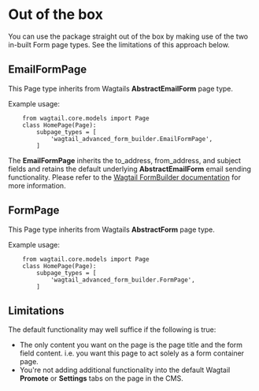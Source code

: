 # Out of the box

You can use the package straight out of the box by making use of the two in-built Form page types. See the limitations of this approach below.

## EmailFormPage

This Page type inherits from Wagtails __AbstractEmailForm__ page type. 

Example usage:

        from wagtail.core.models import Page        
        class HomePage(Page):
            subpage_types = [
                'wagtail_advanced_form_builder.EmailFormPage',
            ]    
            
The __EmailFormPage__ inherits the <span class='color-red'>to_address</span>, <span class='color-red'>from_address</span>, and <span class='color-red'>subject</span> fields and retains the default underlying __AbstractEmailForm__ 
email sending functionality. Please refer to the [Wagtail FormBuilder documentation](https://docs.wagtail.io/en/latest/reference/contrib/forms/index.html) for more information.             
                 
## FormPage

This Page type inherits from Wagtails __AbstractForm__ page type.  

Example usage:

        from wagtail.core.models import Page                
        class HomePage(Page):
            subpage_types = [
                'wagtail_advanced_form_builder.FormPage',
            ]                  
            
## Limitations

The default functionality may well suffice if the following is true:

* The only content you want on the page is the page title and the form field content. i.e. you want this page to act solely as a form container page.
* You're not adding additional functionality into the default Wagtail __Promote__ or __Settings__ tabs on the page in the CMS.
            
